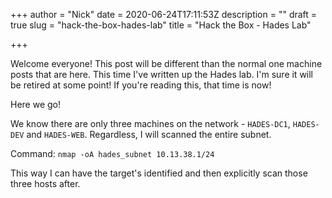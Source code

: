 +++
author = "Nick"
date = 2020-06-24T17:11:53Z
description = ""
draft = true
slug = "hack-the-box-hades-lab"
title = "Hack the Box - Hades Lab"

+++


Welcome everyone! This post will be different than the normal one machine posts that are here. This time I've written up the Hades lab. I'm sure it will be retired at some point! If you're reading this, that time is now!

Here we go!

We know there are only three machines on the network - `HADES-DC1`, `HADES-DEV`  and `HADES-WEB`. Regardless, I will scanned the entire subnet.

Command:
`nmap -oA hades_subnet 10.13.38.1/24` 

This way I can have the target's identified and then explicitly scan those three hosts after.



